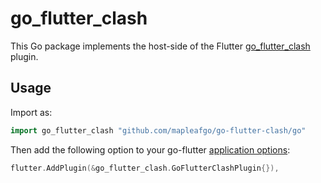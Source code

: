 # go_flutter_clash

This Go package implements the host-side of the Flutter [go_flutter_clash](https://github.com/mapleafgo/go-flutter-clash) plugin.

## Usage

Import as:

```go
import go_flutter_clash "github.com/mapleafgo/go-flutter-clash/go"
```

Then add the following option to your go-flutter [application options](https://github.com/go-flutter-desktop/go-flutter/wiki/Plugin-info):

```go
flutter.AddPlugin(&go_flutter_clash.GoFlutterClashPlugin{}),
```
